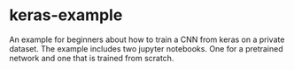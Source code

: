 # keras-example
An example for beginners about how to train a CNN from keras on a private dataset. 
The example includes two jupyter notebooks. 
One for a pretrained network and one that is trained from scratch.

